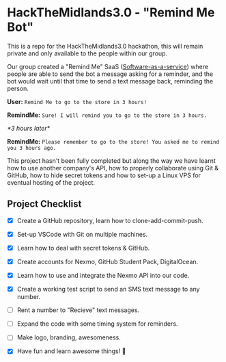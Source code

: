 # HackTheMidlands3.0 - "Remind Me Bot"
This is a repo for the HackTheMidlands3.0 hackathon, this will remain private and only available to the people within our group.

Our group created a "Remind Me" SaaS ([Software-as-a-service](https://en.wikipedia.org/wiki/Software_as_a_service)) where people are able to send the bot a message asking for a reminder, and the bot would wait until that time to send a text message back, reminding the person.

**User:** `Remind Me to go to the store in 3 hours!`

**RemindMe:** `Sure! I will remind you to go to the store in 3 hours.`

*\*3 hours later\**

**RemindMe:** `Please remember to go to the store! You asked me to remind you 3 hours ago.`

This project hasn't been fully completed but along the way we have learnt how to use another company's API, how to properly collaborate using Git & GitHub, how to hide secret tokens and how to set-up a Linux VPS for eventual hosting of the project.

## Project Checklist
- [x] Create a GitHub repository, learn how to clone-add-commit-push.
- [x] Set-up VSCode with Git on multiple machines.
- [x] Learn how to deal with secret tokens & GitHub.
- [x] Create accounts for Nexmo, GitHub Student Pack, DigitalOcean.
- [x] Learn how to use and integrate the Nexmo API into our code.
- [x] Create a working test script to send an SMS text message to any number.
- [ ] Rent a number to "Recieve" text messages.
- [ ] Expand the code with some timing system for reminders.
- [ ] Make logo, branding, awesomeness.

- [x] Have fun and learn awesome things! 🥰